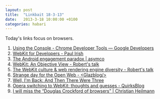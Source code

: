 ```yaml
---
layout: post
title:  "Linkbait 18-3-13"
date:   2013-3-18 10:00:00 +0100
categories: habari
---
```

<p>Today's links focus on browsers.</p>
<ol class="linkbait">
	<li><a href="https://developers.google.com/chrome-developer-tools/docs/console">Using the Console - Chrome Developer Tools &mdash; Google Developers</a></li>
	<li><a href="http://paulirish.com/2013/webkit-for-developers/">WebKit for Developers - Paul Irish</a></li>
	<li><a href="http://www.asymco.com/2012/11/26/the-android-engagement-paradox/">The Android engagement paradox | asymco</a></li>
	<li><a href="http://robertnyman.com/2013/02/14/webkit-an-objective-view/">WebKit: An Objective View - Robert's talk</a></li>
	<li><a href="http://robertnyman.com/2013/02/13/the-webkit-culture-web-rendering-engine-diversity/">The WebKit culture &amp; web rendering engine diversity - Robert's talk</a></li>
	<li><a href="http://www.glazman.org/weblog/dotclear/index.php?post/2013/02/13/Strange-day-for-the-Open-Web">Strange day for the Open Web - &lt;Glazblog/&gt;</a></li>
	<li><a href="http://robert.ocallahan.org/2013/02/and-then-there-were-three.html">Well, I'm Back: And Then There Were Three</a></li>
	<li><a href="http://www.quirksmode.org/blog/archives/2013/02/opera_switching.html">Opera switching to WebKit: thoughts and guesses - QuirksBlog</a></li>
	<li><a href="http://christianheilmann.com/2013/02/13/i-will-miss-the-douglas-crockford-of-browsers/">I will miss the &ldquo;Douglas Crockford of browsers&rdquo; | Christian Heilmann</a></li>
</ol>
